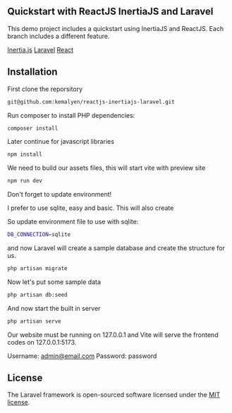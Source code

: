 ## Quickstart with ReactJS InertiaJS and Laravel

This demo project includes a quickstart using InertiaJS and ReactJS. Each branch includes a different feature.  

[Inertia.js](https://inertiajs.com/)
[Laravel](https://laravel.com/)
[React](https://reactjs.org/)

## Installation

First clone the reporsitory

```sh
git@github.com:kemalyen/reactjs-inertiajs-laravel.git 
```


Run composer to install PHP dependencies:

```sh
composer install
```


Later continue for javascript libraries

```sh
npm install
```

We need to build our assets files, this will start vite with preview site

```sh
npm run dev
```    

Don't forget to update environment!

I prefer to use sqlite, easy and basic. This will also create 

So update environment file to use with sqlite:

```sh
DB_CONNECTION=sqlite 
```

and now Laravel will create a sample database and create the structure for us.

```sh
php artisan migrate
```

Now let's put some sample data

```sh
php artisan db:seed
```

And now start the built in server

```sh
php artisan serve
```

Our website must be running on 127.0.0.1 and Vite will serve the frontend codes on 127.0.0.1:5173.

Username: admin@email.com
Password: password



## License

The Laravel framework is open-sourced software licensed under the [MIT license](https://opensource.org/licenses/MIT).
